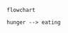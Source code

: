 ```mermaid
flowchart

hunger --> eating
```
 
<!--stackedit_data:
eyJoaXN0b3J5IjpbLTgxOTk0MzE1Nl19
-->
